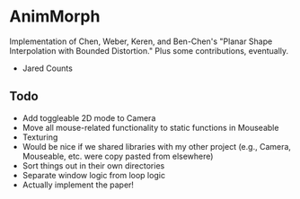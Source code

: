 # AnimMorph

Implementation of Chen, Weber, Keren, and Ben-Chen's "Planar Shape Interpolation with Bounded Distortion." Plus some contributions, eventually.

- Jared Counts

## Todo
* Add toggleable 2D mode to Camera
* Move all mouse-related functionality to static functions in Mouseable
* Texturing
* Would be nice if we shared libraries with my other project (e.g., Camera, Mouseable, etc. were copy pasted from elsewhere)
* Sort things out in their own directories
* Separate window logic from loop logic
* Actually implement the paper!